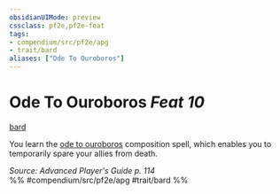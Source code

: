 ```yaml
---
obsidianUIMode: preview
cssclass: pf2e,pf2e-feat
tags:
- compendium/src/pf2e/apg
- trait/bard
aliases: ["Ode To Ouroboros"]
---
```

# Ode To Ouroboros  *Feat 10*  
[bard](../../Rules/traits/bard.md)  


You learn the [ode to ouroboros](../spells/ode-to-ouroboros-apg.md) composition spell, which enables you to temporarily spare your allies from death.

*Source: Advanced Player's Guide p. 114*  
%% #compendium/src/pf2e/apg #trait/bard %%